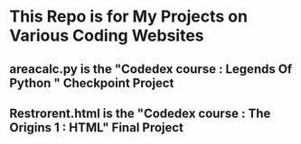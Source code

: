 <h1>This Repo is for My Projects on Various Coding Websites </h1>
<h2> areacalc.py is the "Codedex course : Legends Of Python " Checkpoint Project</h2>
<h2> Restrorent.html is the "Codedex course : The Origins 1 : HTML" Final Project</h2>
